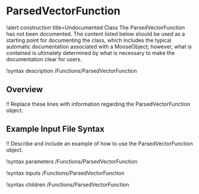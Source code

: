 # ParsedVectorFunction

!alert construction title=Undocumented Class
The ParsedVectorFunction has not been documented. The content listed below should be used as a starting point for
documenting the class, which includes the typical automatic documentation associated with a
MooseObject; however, what is contained is ultimately determined by what is necessary to make the
documentation clear for users.

!syntax description /Functions/ParsedVectorFunction

## Overview

!! Replace these lines with information regarding the ParsedVectorFunction object.

## Example Input File Syntax

!! Describe and include an example of how to use the ParsedVectorFunction object.

!syntax parameters /Functions/ParsedVectorFunction

!syntax inputs /Functions/ParsedVectorFunction

!syntax children /Functions/ParsedVectorFunction
